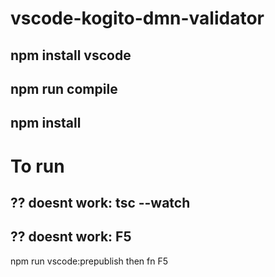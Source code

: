 # vscode-kogito-dmn-validator
## npm install vscode
## npm run compile
## npm install

# To run
## ?? doesnt work: tsc --watch
## ?? doesnt work: F5

npm run vscode:prepublish
then fn F5
